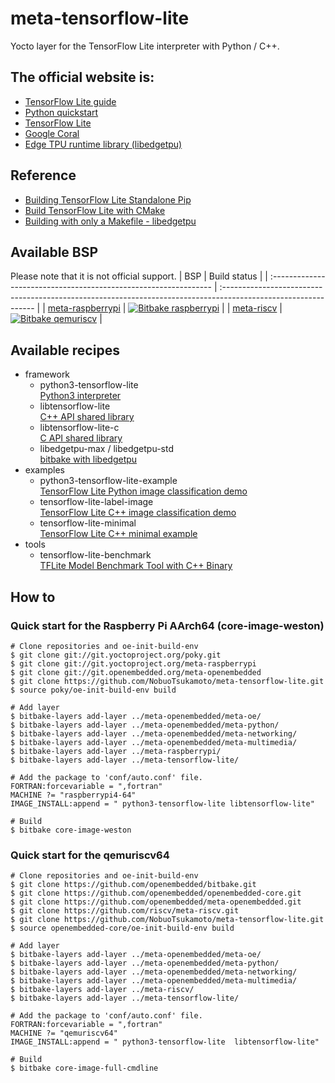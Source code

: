 # meta-tensorflow-lite

Yocto layer for the TensorFlow Lite interpreter with Python / C++.

## The official website is:
- [TensorFlow Lite guide](https://www.tensorflow.org/lite/guide)
- [Python quickstart](https://www.tensorflow.org/lite/guide/python)
- [TensorFlow Lite](https://github.com/tensorflow/tensorflow/tree/master/tensorflow/lite)
- [Google Coral](https://coral.ai/)
- [Edge TPU runtime library (libedgetpu)](https://github.com/google-coral/libedgetpu)

## Reference
- [Building TensorFlow Lite Standalone Pip](https://github.com/tensorflow/tensorflow/tree/master/tensorflow/lite/tools/pip_package)
- [Build TensorFlow Lite with CMake](https://github.com/tensorflow/tensorflow/blob/master/tensorflow/lite/g3doc/guide/build_cmake.md)
- [Building with only a Makefile - libedgetpu](https://github.com/google-coral/libedgetpu/blob/master/makefile_build/README.md)

## Available BSP
Please note that it is not official support.
| BSP                                                              | Build status                                                                                                   |
| :--------------------------------------------------------------- | :------------------------------------------------------------------------------------------------------------- |
| [meta-raspberrypi](https://github.com/agherzan/meta-raspberrypi) | [![Bitbake raspberrypi](https://github.com/NobuoTsukamoto/meta-tensorflow-lite/actions/workflows/build_rpi.yml/badge.svg?branch=main)](https://github.com/NobuoTsukamoto/meta-tensorflow-lite/actions/workflows/build_rpi.yml) |
| [meta-riscv](https://github.com/riscv/meta-riscv)                | [![Bitbake qemuriscv](https://github.com/NobuoTsukamoto/meta-tensorflow-lite/actions/workflows/build_riscv.yml/badge.svg?branch=main)](https://github.com/NobuoTsukamoto/meta-tensorflow-lite/actions/workflows/build_riscv.yml) |

## Available recipes
- framework
  - python3-tensorflow-lite  
    [Python3 interpreter](recipes-framework/tensorflow-lite/python3-tensorflow-lite_2.15.1.bb)
  - libtensorflow-lite  
    [C++ API shared library](recipes-framework/tensorflow-lite/libtensorflow-lite_2.15.1.bb)
  - libtensorflow-lite-c  
    [C API shared library](recipes-framework/tensorflow-lite/libtensorflow-lite-c_2.15.1.bb)
  - libedgetpu-max / libedgetpu-std  
    [bitbake with libedgetpu](./doc/coral_libedgetpu.md)
- examples
  - python3-tensorflow-lite-example  
    [TensorFlow Lite Python image classification demo](./doc/python3-tensorflow-lite-example.md)
  - tensorflow-lite-label-image  
    [TensorFlow Lite C++ image classification demo](./doc/tensorflow-lite-label-image.md)
  - tensorflow-lite-minimal  
    [TensorFlow Lite C++ minimal example](./doc/tensorflow-lite-minimal.md)
- tools
  - tensorflow-lite-benchmark  
    [TFLite Model Benchmark Tool with C++ Binary](./doc/tensorflow-lite-benchmark.md)

## How to

### Quick start for the Raspberry Pi AArch64 (core-image-weston)
```
# Clone repositories and oe-init-build-env
$ git clone git://git.yoctoproject.org/poky.git
$ git clone git://git.yoctoproject.org/meta-raspberrypi
$ git clone git://git.openembedded.org/meta-openembedded
$ git clone https://github.com/NobuoTsukamoto/meta-tensorflow-lite.git
$ source poky/oe-init-build-env build

# Add layer
$ bitbake-layers add-layer ../meta-openembedded/meta-oe/
$ bitbake-layers add-layer ../meta-openembedded/meta-python/
$ bitbake-layers add-layer ../meta-openembedded/meta-networking/
$ bitbake-layers add-layer ../meta-openembedded/meta-multimedia/
$ bitbake-layers add-layer ../meta-raspberrypi/
$ bitbake-layers add-layer ../meta-tensorflow-lite/

# Add the package to 'conf/auto.conf' file. 
FORTRAN:forcevariable = ",fortran"
MACHINE ?= "raspberrypi4-64"
IMAGE_INSTALL:append = " python3-tensorflow-lite libtensorflow-lite"

# Build
$ bitbake core-image-weston
```

### Quick start for the qemuriscv64
```
# Clone repositories and oe-init-build-env
$ git clone https://github.com/openembedded/bitbake.git
$ git clone https://github.com/openembedded/openembedded-core.git
$ git clone https://github.com/openembedded/meta-openembedded.git
$ git clone https://github.com/riscv/meta-riscv.git
$ git clone https://github.com/NobuoTsukamoto/meta-tensorflow-lite.git
$ source openembedded-core/oe-init-build-env build

# Add layer
$ bitbake-layers add-layer ../meta-openembedded/meta-oe/
$ bitbake-layers add-layer ../meta-openembedded/meta-python/
$ bitbake-layers add-layer ../meta-openembedded/meta-networking/
$ bitbake-layers add-layer ../meta-openembedded/meta-multimedia/
$ bitbake-layers add-layer ../meta-riscv/
$ bitbake-layers add-layer ../meta-tensorflow-lite/

# Add the package to 'conf/auto.conf' file. 
FORTRAN:forcevariable = ",fortran"
MACHINE ?= "qemuriscv64"
IMAGE_INSTALL:append = " python3-tensorflow-lite  libtensorflow-lite"

# Build
$ bitbake core-image-full-cmdline
```
